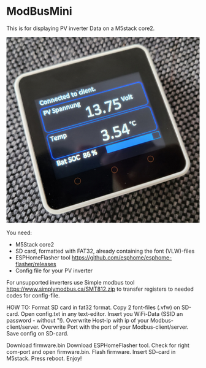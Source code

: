 # ModBusMini


This is for displaying PV inverter Data on a M5stack core2.

![image](https://github.com/Bavarialex/ModBusMini/blob/main/pics/m501.jpg)

You need:
- M5Stack core2
- SD card, formatted with FAT32, 
  already containing the font (VLW)-files
- ESPHomeFlasher tool <https://github.com/esphome/esphome-flasher/releases>
- Config file for your PV inverter

For unsupported inverters use Simple modbus tool <https://www.simplymodbus.ca/SMT812.zip> to transfer registers to needed codes for config-file.

HOW TO:
Format SD card in fat32 format.
Copy 2 font-files (.vfw) on SD-card.
Open config.txt in any text-editor.
Insert you WiFi-Data (SSID an password - without "!).
Overwrite Host-ip with ip of your Modbus-client/server.
Overwrite Port with the port of your Modbus-client/server.
Save config on SD-card.

Download firmware.bin
Download ESPHomeFlasher tool. Check for right com-port and open firmware.bin.
Flash firmware.
Insert SD-card in M5stack.
Press reboot.
Enjoy!
